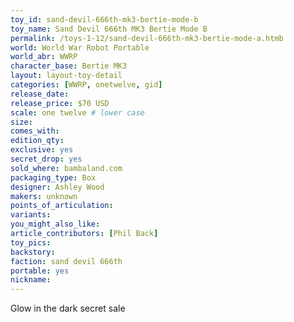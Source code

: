 ```yaml
---
toy_id: sand-devil-666th-mk3-bertie-mode-b
toy_name: Sand Devil 666th MK3 Bertie Mode B
permalink: /toys-1-12/sand-devil-666th-mk3-bertie-mode-a.htmb
world: World War Robot Portable
world_abr: WWRP
character_base: Bertie MK3
layout: layout-toy-detail
categories: [WWRP, onetwelve, gid]
release_date: 
release_price: $70 USD
scale: one twelve # lower case
size: 
comes_with: 
edition_qty: 
exclusive: yes
secret_drop: yes
sold_where: bambaland.com
packaging_type: Box
designer: Ashley Wood
makers: unknown
points_of_articulation:
variants:
you_might_also_like:  
article_contributors: [Phil Back]
toy_pics:
backstory:
faction: sand devil 666th
portable: yes
nickname: 
---
```

Glow in the dark secret sale